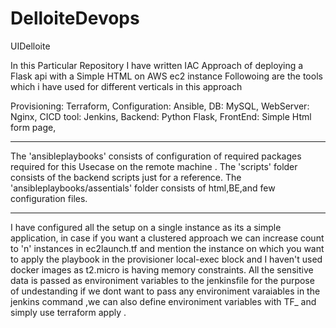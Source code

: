 # DelloiteDevops
UIDelloite


In this Particular Repository I have written IAC Approach of deploying a Flask api with a Simple HTML on AWS ec2 instance
Followoing are the tools which i have used for different verticals in this approach

Provisioning: Terraform,
Configuration: Ansible,
DB: MySQL,
WebServer: Nginx,
CICD tool: Jenkins,
Backend: Python Flask,
FrontEnd: Simple Html form page,

-----------------------------------------------------------------

The 'ansibleplaybooks' consists of configuration of required packages required for this Usecase on the remote machine .
The 'scripts' folder consists of the backend scripts just for a reference.
The 'ansibleplaybooks/assentials' folder consists of html,BE,and few configuration files.

-------------------------------------

I have configured all the setup on a single instance as its a simple application, in case if you want a clustered approach we can increase count to 'n' instances in ec2launch.tf and mention the instance on which you want to apply the playbook in the provisioner local-exec block   and I haven't used docker images as t2.micro is having memory constraints. All the sensitive data is passed as environiment variables to the jenkinsfile for the purpose of undestanding if we dont want to pass any environiment varaiables in the jenkins command ,we can also define environiment variables with TF_ and simply use terraform apply .
